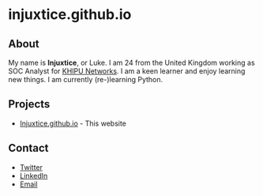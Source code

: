 # injuxtice.github.io

## About
My name is **Injuxtice**, or Luke. I am 24 from the United Kingdom working as SOC Analyst for [KHIPU Networks](https://khipu-networks.com/). I am a keen learner and enjoy learning new things. I am currently (re-)learning Python.

## Projects
- [Injuxtice.github.io](https://injuxtice.github.io/) - This website

## Contact
- [Twitter](https://twitter.com/0xInjuxtice)
- [LinkedIn](https://www.linkedin.com/in/luke-bullimore)
- [Email](mailto:injuxtice@pm.me)